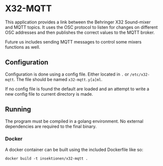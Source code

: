 # X32-MQTT

This application provides a link between the Behringer X32 Sound-mixer and MQTT
topics. It uses the OSC protocol to listen for changes on different OSC
addresses and then publishes the correct values to the MQTT broker.

Future us includes sending MQTT messages to control some mixers functions as
well.

## Configuration

Configuration is done using a config file. Either located in `.`
or `/etc/x32-mqtt`. The file should be named `x32-mqtt.y[a]ml`.

If no config file is found the default are loaded and an attempt to write a new
config file to current directory is made.

## Running

The program must be compiled in a golang environment. No external dependencies
are required to the final binary.

### Docker
A docker container can be built using the included Dockerfile like so:
```shell
docker build -t insektionen/x32-mqtt .
```